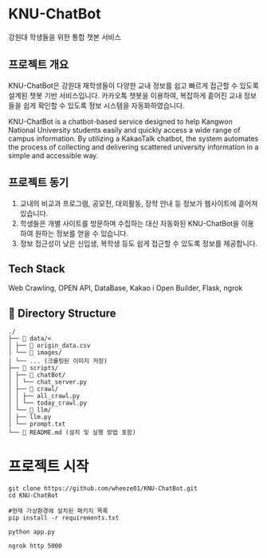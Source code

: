 # KNU-ChatBot
강원대 학생들을 위한 통합 챗본 서비스

## 프로젝트 개요
KNU-ChatBot은 강원대 재학생들이 다양한 교내 정보를 쉽고 빠르게 접근할 수 있도록 설계된 챗봇 기반 서비스입니다. 카카오톡 챗봇을 이용하여, 복잡하게 흩어진 교내 정보들을 쉽게 확인할 수 있도록 정보 시스템을 자동화하였습니다.<br>

KNU-ChatBot is a chatbot-based service designed to help Kangwon National University students easily and quickly access a wide range of campus information.
By utilizing a KakaoTalk chatbot, the system automates the process of collecting and delivering scattered university information in a simple and accessible way.

## 프로젝트 동기
1. 교내의 비교과 프로그램, 공모전, 대외활동, 장학 안내 등 정보가 웹사이트에 흩어져 있습니다.<br>
2. 학생들은 개별 사이트를 방문하며 수집하는 대신 자동화된 KNU-ChatBot을 이용하여 원하는 정보를 얻을 수 있습니다.<br>
3. 정보 접근성이 낮은 신입생, 복학생 등도 쉽게 접근할 수 있도록 정보를 제공합니다.<br>

## Tech Stack
Web Crawling, OPEN API, DataBase, Kakao i Open Builder, Flask, ngrok

## 📁 Directory Structure
```
./
├── 📁 data/<
│ ├── 📄 origin_data.csv
│ └── 📁 images/
│ └── ... (크롤링된 이미지 저장)
├── 📁 scripts/
│ ├── 📁 chatBot/
│ │ └── chat_server.py
│ ├── 📁 crawl/
│ │ ├── all_crawl.py
│ │ └── today_crawl.py
│ └── 📁 llm/
│ ├── llm.py
│ └── prompt.txt
└── 📄 README.md (설치 및 실행 방법 포함)
```

# 프로젝트 시작

```
git clone https://github.com/wheeze01/KNU-ChatBot.git
cd KNU-ChatBot
```
```
#현재 가상환경에 설치된 패키지 목록
pip install -r requirements.txt
```
```
python app.py
```
```
ngrok http 5000
```
